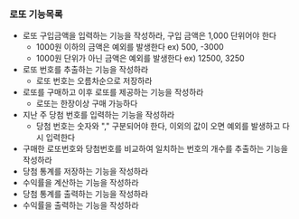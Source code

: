 ### 로또 기능목록

- 로또 구입금액을 입력하는 기능을 작성하라, 구입 금액은 1,000 단위어야 한다
  - 1000원 이하의 금액은 예외를 발생한다 ex) 500, -3000
  - 1000원 단위가 아닌 금액은 예외를 발생한다 ex) 12500, 3250
- 로또 번호를 추출하는 기능을 작성하라
  - 로또 번호는 오름차순으로 저장하라
- 로또를 구매하고 이후 로또를 제공하는 기능을 작성하라
  - 로또는 한장이상 구매 가능하다
- 지난 주 당첨 번호를 입력하는 기능을 작성하라
  - 당첨 번호는 숫자와 "," 구분되어야 한다, 이외의 값이 오면 예외를 발생하고 다시 입력한다
- 구매한 로또번호와 당첨번호를 비교하여 일치하는 번호의 개수를 추출하는 기능을 작성하라
- 당첨 통계를 저장하는 기능을 작성하라
- 수익률을 계산하는 기능을 작성하라
- 당첨 통계를 출력하는 기능을 작성하라
- 수익률을 출력하는 기능을 작성하라